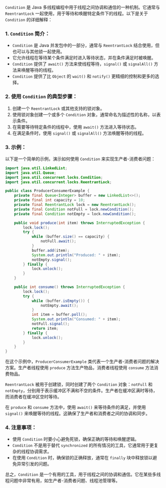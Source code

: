 `Condition` 是 Java 多线程编程中用于线程之间协调和通信的一种机制。它通常与 `ReentrantLock` 一起使用，用于等待和唤醒特定条件下的线程。以下是关于 `Condition` 的详细解释：

### 1. `Condition` 简介：

- `Condition` 是 Java 并发包中的一部分，通常与 `ReentrantLock` 结合使用，但也可以与其他锁一起使用。
- 它允许线程在等待某个条件满足时进入等待状态，并在条件满足时被唤醒。
- `Condition` 提供了 `await()` 方法来使线程等待，`signal()` 或 `signalAll()` 方法来唤醒等待的线程。
- `Condition` 提供了比 `Object` 的 `wait()` 和 `notify()` 更精细的控制和更多的选择。

### 2. 使用 `Condition` 的典型步骤：

1. 创建一个 `ReentrantLock` 或其他支持的锁对象。
2. 使用锁对象创建一个或多个 `Condition` 对象，通常命名为描述性的名称，以表示条件。
3. 在需要等待特定条件的线程中，使用 `await()` 方法进入等待状态。
4. 在满足条件时，使用 `signal()` 或 `signalAll()` 方法唤醒等待的线程。

### 3. 示例：

以下是一个简单的示例，演示如何使用 `Condition` 来实现生产者-消费者问题：

```java
import java.util.LinkedList;
import java.util.Queue;
import java.util.concurrent.locks.Condition;
import java.util.concurrent.locks.ReentrantLock;

public class ProducerConsumerExample {
    private final Queue<Integer> buffer = new LinkedList<>();
    private final int capacity = 10;
    private final ReentrantLock lock = new ReentrantLock();
    private final Condition notFull = lock.newCondition();
    private final Condition notEmpty = lock.newCondition();

    public void produce(int item) throws InterruptedException {
        lock.lock();
        try {
            while (buffer.size() == capacity) {
                notFull.await();
            }
            buffer.add(item);
            System.out.println("Produced: " + item);
            notEmpty.signal();
        } finally {
            lock.unlock();
        }
    }

    public int consume() throws InterruptedException {
        lock.lock();
        try {
            while (buffer.isEmpty()) {
                notEmpty.await();
            }
            int item = buffer.poll();
            System.out.println("Consumed: " + item);
            notFull.signal();
            return item;
        } finally {
            lock.unlock();
        }
    }
}
```

在这个示例中，`ProducerConsumerExample` 类代表一个生产者-消费者问题的解决方案。生产者线程使用 `produce` 方法生产物品，消费者线程使用 `consume` 方法消费物品。

`ReentrantLock` 被用于创建锁，同时创建了两个 `Condition` 对象：`notFull` 和 `notEmpty`，分别用于表示缓冲区不满和不空的条件。生产者在缓冲区满时等待，而消费者在缓冲区空时等待。

在 `produce` 和 `consume` 方法中，使用 `await()` 来等待条件的满足，并使用 `signal()` 来唤醒等待的线程。这确保了生产者和消费者之间的协调和同步。

### 4. 注意事项：

- 使用 `Condition` 时要小心避免死锁，确保正确的等待和唤醒逻辑。
- `Condition` 不是用于替代 `synchronized` 的所有情况的工具，它通常用于更复杂的线程协调需求。
- 在使用 `Condition` 时，确保锁的正确释放，通常在 `finally` 块中释放锁以避免异常引发的问题。

总之，`Condition` 是一个有用的工具，用于线程之间的协调和通信。它在某些多线程问题中非常有用，如生产者-消费者问题、线程池管理等。
